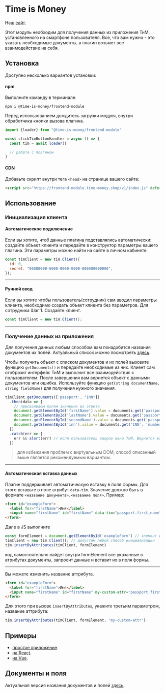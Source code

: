 # Time is Money
Наш [сайт](https://time-money.shop).

Этот модуль необходим для получения данных из приложения ТиМ, установленного на смартфоне пользователя.
Все, что вам нужно - это указать необходимые документы, а плагин возьмет все взаимодействие
на себя.

## Установка
Доступно несколько вариантов установки:

#### npm
Выполните команду в терминале:
```
npm i @time-is-money/frontend-module
```

Перед использованием дождитесь загрузки модуля, 
внутри обработчика кнопки вызова плагина.
```jsx
import {loader} from "@time-is-money/frontend-module"

const clickTimButtonHandler = async () => {
  const tim = await loader()

  // работа с плагином
}
```

#### CDN
Добавьте скрипт внутри тега ```<head>``` на страницe вашего сайта:
```html
<script src="https://frontend-module.time-money.shop/v1/index.js" defer></script>
```


## Использование
### Инициализация клиента
#### Автоматическое подключение
Если вы хотите, чтоб данные плагина подставлялись автоматически: создайте объект клиента и передайте в конструктор параметры вашего плагина. Эти параметры можно найти на сайте в личном кабинете.
```js
const timClient = new tim.Client({
  id: 0,
  secret: "00000000-0000-0000-0000-000000000000",
});
```
---
#### Ручной ввод
Если вы хотите чтобы пользователь(сотрудник) сам вводил параметры клиента, необходимо создать объект клиента без параметров.
Для сотрудника
Шаг 1. Создайте клиент.
```js
const timClient = new tim.Client();
```
___
### Получение данных из приложения
Для получения данных любым способом вам понадобится названия документов их полей.
Актуальный список можно посмотреть [здесь](./documents.md).

Чтобы получить объект с списком документов и их полей вызовите функцию ```getDocuments()```
и передайте необходимые из них.
Клиент сам отобразит интерфейс ТиМ и выполнит все взаимодействия с пользователем.
После завершения вам вернется объект с данными документов или ошибка. 
Используйте функцию `get(string documentName, string fieldName)` для получения нужного значения.
```js
timClient.getDocuments(['passport', "INN"])
  .then(data => {
    // присваиваем полям значение из ответа
    document.getElementById('firstName').value = documents.get('passport', 'first_name')
    document.getElementById('lastName').value = documents.get('passport', 'last_name')
    document.getElementById('secondName').value = documents.get('passport', 'patronymic')
    document.getElementById('inn').value = documents.get('INN', 'number')
  })
  .catch(err => {
    err && alert(err) // если пользователь закрое окно ТиМ. Вернется err === null
  })
```
> для избежания проблем с виртуальным DOM, способ описанный выше является рекомендуемым вариантом.
---
#### Автоматическая вставка данных
Плагин поддерживает автоматическую вставку в поля формы.
Для этого вставьте в поле атрибут ```data-tim```. Значение должно быть в формате
`<название документа>.<название поля>`.
Пример:
```html
<form id="exampleForm">
  <label for="firstName">Имя</label>
  <input name="firstName" id="firstName" data-tim="passport.first_name"/>
</form>
```
Дале в JS выполните
```js
const formElement = document.getElementById('exampleForm') // элемент в котором будут искаться атрибуты
timClient = new tim.Client(); // допустим любой способ инициализации
tim.insertByAttributes(timClient, formElement)
```
код самостоятельно найдет внутри formElement все указанные в атрибутах документы,
запросит данные и вставит их в поля формы.
___
Вы можете изменить название аттрибута.

```html
<form id="exampleForm">
  <label for="firstName">Имя</label>
  <input name="firstName" id="firstName" my-custom-attr="passport.first_name"/>
</form>
```
Для этого при вызове ```insertByAttributes```, укажите третьим параметром, 
название аттрибута:
```js
tim.insertByAttributes(timClient, formElement, 'my-custom-attr')
```

## Примеры
- [простое приложение](./example/simple/).
- [на React](./example/react/).
- [на Vue](./example/vue/).

## Документы и поля
Актуальная версия названия документов и полей [здесь](./documents.md).
